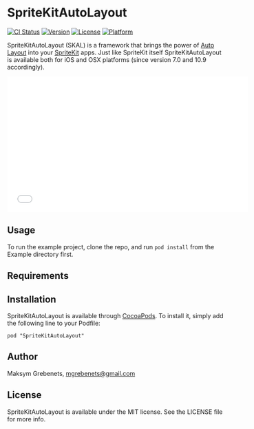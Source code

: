 # SpriteKitAutoLayout

[![CI Status](http://img.shields.io/travis/maksym.grebenets/SpriteKitAutoLayout.svg?style=flat)](https://travis-ci.org/maksym.grebenets/SpriteKitAutoLayout)
[![Version](https://img.shields.io/cocoapods/v/SpriteKitAutoLayout.svg?style=flat)](http://cocoadocs.org/docsets/SpriteKitAutoLayout)
[![License](https://img.shields.io/cocoapods/l/SpriteKitAutoLayout.svg?style=flat)](http://cocoadocs.org/docsets/SpriteKitAutoLayout)
[![Platform](https://img.shields.io/cocoapods/p/SpriteKitAutoLayout.svg?style=flat)](http://cocoadocs.org/docsets/SpriteKitAutoLayout)

SpriteKitAutoLayout (SKAL) is a framework that brings the power of [Auto Layout](https://developer.apple.com/library/ios/documentation/UserExperience/Conceptual/AutolayoutPG/Introduction/Introduction.html) into your [SpriteKit](https://developer.apple.com/library/ios/documentation/GraphicsAnimation/Conceptual/SpriteKit_PG/Introduction/Introduction.html) apps. Just like SpriteKit itself SpriteKitAutoLayout is available both for iOS and OSX platforms (since version 7.0 and 10.9 accordingly).

<iframe width="560" height="315" src="//www.youtube.com/embed/5BaXF5eCJp4" frameborder="0" allowfullscreen></iframe>

## Usage

To run the example project, clone the repo, and run `pod install` from the Example directory first.

## Requirements

## Installation

SpriteKitAutoLayout is available through [CocoaPods](http://cocoapods.org). To install
it, simply add the following line to your Podfile:

    pod "SpriteKitAutoLayout"

## Author

Maksym Grebenets, mgrebenets@gmail.com

## License

SpriteKitAutoLayout is available under the MIT license. See the LICENSE file for more info.

